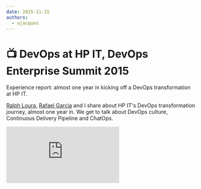 ```yaml
---
date: 2015-11-15
authors:
  - ojacques
---
```


# 📺 DevOps at HP IT, DevOps Enterprise Summit 2015

Experience report: almost one year in kicking off a DevOps
transformation at HP IT.

<!-- more -->

[Ralph Loura](https://twitter.com/RalphLoura), 
[Rafael Garcia](https://twitter.com/RafGar2) and I share about HP IT's DevOps 
transformation journey, almost one year in.
We get to talk about DevOps culture, Continuous Delivery Pipeline and ChatOps.

<iframe src="https://www.youtube.com/embed/q9nNqqie_sM" frameborder="0" allowfullscreen></iframe>
